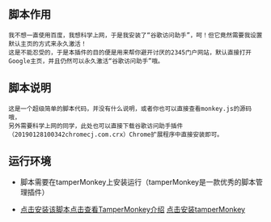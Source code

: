 ## 脚本作用
    我不想一直使用百度，我想科学上网，于是我安装了“谷歌访问助手”，呵！但它竟然需要我设置默认主页的方式来永久激活！
    这是不能忍受的，于是本插件的目的便是用来帮你避开讨厌的2345门户网站，默认直接打开Google主页，并且仍然可以永久激活“谷歌访问助手”哦。
## 脚本说明
    这是一个超级简单的脚本代码，并没有什么说明，或者你也可以直接查看monkey.js的源码哦，
    另外需要科学上网的同学，此处也可以直接下载谷歌访问助手插件（20190128100342chromecj.com.crx）Chrome扩展程序中直接安装即可。
## 运行环境
- 脚本需要在tamperMonkey上安装运行（tamperMonkey是一款优秀的脚本管理插件） 
+ [点击安装该脚本](https://greasyfork.org/zh-CN/scripts/377243-%E8%B0%B7%E6%AD%8C%E8%AE%BF%E9%97%AE%E5%8A%A9%E6%89%8B%E9%BB%98%E8%AE%A4%E6%89%93%E5%BC%802345%E7%BD%91%E7%AB%99%E7%9A%84%E9%97%AE%E9%A2%98%E7%A0%B4%E8%A7%A3)[点击查看TamperMonkey介绍](https://www.baidu.com/s?wd=tampermonkey)  [点击安装tamperMonkey](http://tampermonkey.net/)
